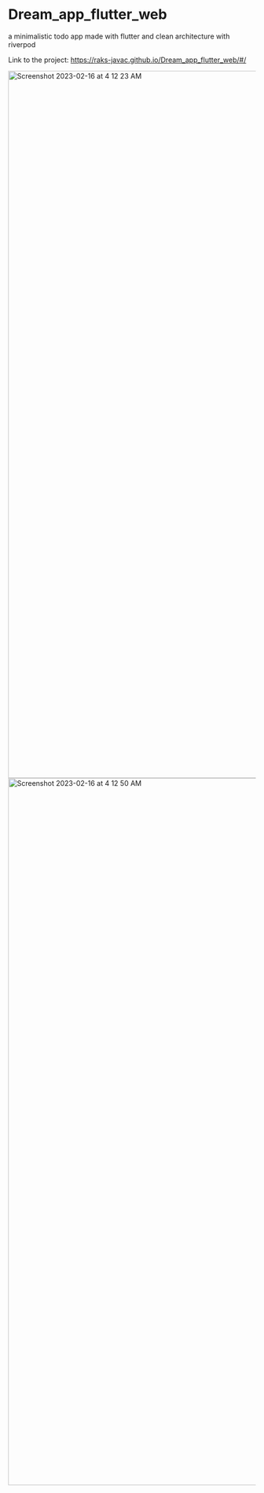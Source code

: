# Dream_app_flutter_web
a minimalistic todo app made with flutter and clean architecture with riverpod

Link to the project: https://raks-javac.github.io/Dream_app_flutter_web/#/

<img width="1440" alt="Screenshot 2023-02-16 at 4 12 23 AM" src="https://user-images.githubusercontent.com/56641192/219329903-7f0beedf-0ccd-41b1-85f5-eb4a306c7f98.png">
<img width="1440" alt="Screenshot 2023-02-16 at 4 12 50 AM" src="https://user-images.githubusercontent.com/56641192/219329957-1542603d-e570-4fc6-a5b9-6cb32b6a492e.png">
